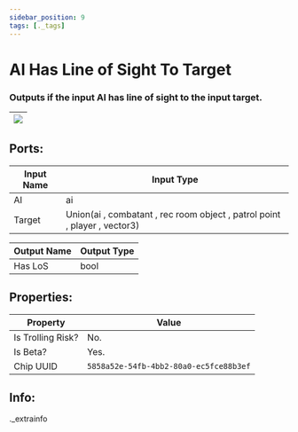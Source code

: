 ```yaml
---
sidebar_position: 9
tags: [._tags]
---
```


# AI Has Line of Sight To Target


### Outputs if the input AI has line of sight to the input target.

| ![](https://images-ext-2.discordapp.net/external/MPmIaQzlEPmgGWlgi-WxBBXt0Bjv_zWPkg1y1f_sy3s/https/www.recroomcircuits.com/image/circuit/absolute-value?width=206&height=108) |
|-----|

## Ports:

| Input Name | Input Type |
|-----------|-----------|
| AI | ai |
| Target | Union(ai , combatant , rec room object , patrol point , player , vector3) |

| Output Name | Output Type |
|-----------|-----------|
| Has LoS | bool |

## Properties:

| Property  | Value |
|-------------------|-----------|
| Is Trolling Risk? | No. |
| Is Beta? | Yes. |
| Chip UUID | `5858a52e-54fb-4bb2-80a0-ec5fce88b3ef` |

## Info:
._extrainfo